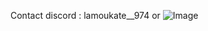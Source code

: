Contact discord : lamoukate__974 or ![Image](https://cdn.discordapp.com/attachments/1252302249183412234/1264649236700729345/image.png?ex=669ea3e2&is=669d5262&hm=385180c2f0993f8d75ed3d82fc9ddd22bc0af571ffbb63e8e986d713796fec08&)
